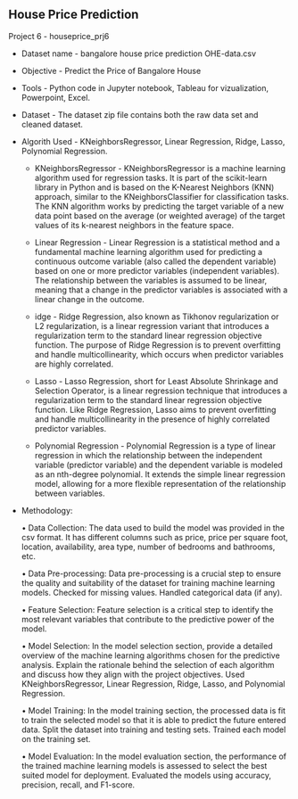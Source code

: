 ## House Price Prediction
Project 6 - houseprice_prj6
+ Dataset name - bangalore house price prediction OHE-data.csv
+ Objective - Predict the Price of Bangalore House

+ Tools - Python code in Jupyter notebook, Tableau for vizualization, Powerpoint, Excel.

+ Dataset - The dataset zip file contains both the raw data set and cleaned dataset.

+ Algorith Used - KNeighborsRegressor, Linear Regression, Ridge, Lasso, Polynomial Regression.

  + KNeighborsRegressor - KNeighborsRegressor is a machine learning algorithm used for regression tasks. It is part of the scikit-learn library in Python and is based on the K-Nearest Neighbors (KNN) approach, similar to the KNeighborsClassifier for classification tasks. The KNN algorithm works by predicting the target variable of a new data point based on the average (or weighted average) of the target values of its k-nearest neighbors in the feature space.

  + Linear Regression - Linear Regression is a statistical method and a fundamental machine learning algorithm used for predicting a continuous outcome variable (also called the dependent variable) based on one or more predictor variables (independent variables). The relationship between the variables is assumed to be linear, meaning that a change in the predictor variables is associated with a linear change in the outcome.

  + idge - Ridge Regression, also known as Tikhonov regularization or L2 regularization, is a linear regression variant that introduces a regularization term to the standard linear regression objective function. The purpose of Ridge Regression is to prevent overfitting and handle multicollinearity, which occurs when predictor variables are highly correlated.

  + Lasso - Lasso Regression, short for Least Absolute Shrinkage and Selection Operator, is a linear regression technique that introduces a regularization term to the standard linear regression objective function. Like Ridge Regression, Lasso aims to prevent overfitting and handle multicollinearity in the presence of highly correlated predictor variables.

  + Polynomial Regression - Polynomial Regression is a type of linear regression in which the relationship between the independent variable (predictor variable) and the dependent variable is modeled as an nth-degree polynomial. It extends the simple linear regression model, allowing for a more flexible representation of the relationship between variables.
 
+ Methodology:
  
  •	Data Collection: The data used to build the model was provided in the csv format. It has different columns such as price, price per square foot, location, availability, area type, 
    number of bedrooms and bathrooms, etc.

  •	Data Pre-processing: Data pre-processing is a crucial step to ensure the quality and suitability of the dataset for training machine learning models. Checked for missing values.         Handled categorical data (if any).

  •	Feature Selection: Feature selection is a critical step to identify the most relevant variables that contribute to the predictive power of the model.

  •	Model Selection: In the model selection section, provide a detailed overview of the machine learning algorithms chosen for the predictive analysis. Explain the rationale behind the      selection of each algorithm and discuss how they align with the project objectives.  Used KNeighborsRegressor, Linear Regression, Ridge, Lasso, and Polynomial Regression.
  
  •	Model Training: In the model training section, the processed data is fit to train the selected model so that it is able to predict the future entered data. Split the dataset into        training and testing sets. Trained each model on the training set.

  •	Model Evaluation: In the model evaluation section, the performance of the trained machine learning models is assessed to select the best suited model for deployment. Evaluated the       models using accuracy, precision, recall, and F1-score.




